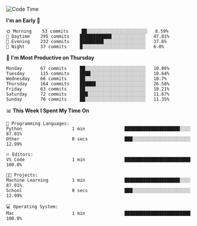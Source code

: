 <!--START_SECTION:waka-->
![Code Time](http://img.shields.io/badge/Code%20Time-362%20hrs%2030%20mins-blue)

**I'm an Early 🐤** 

```text
🌞 Morning    53 commits     ██░░░░░░░░░░░░░░░░░░░░░░░   8.59% 
🌆 Daytime    295 commits    ████████████░░░░░░░░░░░░░   47.81% 
🌃 Evening    232 commits    █████████░░░░░░░░░░░░░░░░   37.6% 
🌙 Night      37 commits     █░░░░░░░░░░░░░░░░░░░░░░░░   6.0%

```
📅 **I'm Most Productive on Thursday** 

```text
Monday       67 commits     ██░░░░░░░░░░░░░░░░░░░░░░░   10.86% 
Tuesday      115 commits    ████░░░░░░░░░░░░░░░░░░░░░   18.64% 
Wednesday    66 commits     ██░░░░░░░░░░░░░░░░░░░░░░░   10.7% 
Thursday     164 commits    ██████░░░░░░░░░░░░░░░░░░░   26.58% 
Friday       63 commits     ██░░░░░░░░░░░░░░░░░░░░░░░   10.21% 
Saturday     72 commits     ███░░░░░░░░░░░░░░░░░░░░░░   11.67% 
Sunday       70 commits     ██░░░░░░░░░░░░░░░░░░░░░░░   11.35%

```


📊 **This Week I Spent My Time On** 

```text
💬 Programming Languages: 
Python                   1 min               █████████████████████░░░░   87.01% 
Other                    0 secs              ███░░░░░░░░░░░░░░░░░░░░░░   12.99%

🔥 Editors: 
VS Code                  1 min               █████████████████████████   100.0%

🐱‍💻 Projects: 
Machine Learning         1 min               █████████████████████░░░░   87.01% 
School                   0 secs              ███░░░░░░░░░░░░░░░░░░░░░░   12.99%

💻 Operating System: 
Mac                      1 min               █████████████████████████   100.0%

```


<!--END_SECTION:waka-->
